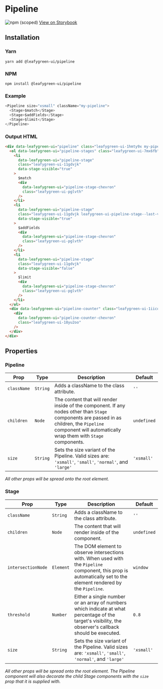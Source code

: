 # Pipeline

![npm (scoped)](https://img.shields.io/npm/v/@leafygreen-ui/pipeline.svg)
[View on Storybook](https://mongodb.github.io/leafygreen-ui/?path=/story/pipeline--default)

## Installation

### Yarn

```shell
yarn add @leafygreen-ui/pipeline
```

### NPM

```shell
npm install @leafygreen-ui/pipeline
```

### Example

```js
<Pipeline size="xsmall" className="my-pipeline">
  <Stage>$match</Stage>
  <Stage>$addFields</Stage>
  <Stage>$limit</Stage>
</Pipeline>
```

### Output HTML

```html
<div data-leafygreen-ui="pipeline" class="leafygreen-ui-1hmty9x my-pipeline">
  <ol data-leafygreen-ui="pipeline-stages" class="leafygreen-ui-7mx6fb">
    <li
      data-leafygreen-ui="pipeline-stage"
      class="leafygreen-ui-11gdvjk"
      data-stage-visible="true"
    >
      $match
      <div
        data-leafygreen-ui="pipeline-stage-chevron"
        class="leafygreen-ui-pglvth"
      />
    </li>
    <li
      data-leafygreen-ui="pipeline-stage"
      class="leafygreen-ui-11gdvjk leafygreen-ui-pipeline-stage--last-visible"
      data-stage-visible="true"
    >
      $addFields
      <div
        data-leafygreen-ui="pipeline-stage-chevron"
        class="leafygreen-ui-pglvth"
      />
    </li>
    <li
      data-leafygreen-ui="pipeline-stage"
      class="leafygreen-ui-11gdvjk"
      data-stage-visible="false"
    >
      $limit
      <div
        data-leafygreen-ui="pipeline-stage-chevron"
        class="leafygreen-ui-pglvth"
      />
    </li>
  </ol>
  <div data-leafygreen-ui="pipeline-counter" class="leafygreen-ui-1iicq0p">
    <div
      data-leafygreen-ui="pipeline-counter-chevron"
      class="leafygreen-ui-18yu2oo"
    />
  </div>
</div>
```

## Properties

### Pipeline

| Prop        | Type     | Description                                                                                                                                                                                                | Default     |
| ----------- | -------- | ---------------------------------------------------------------------------------------------------------------------------------------------------------------------------------------------------------- | ----------- |
| `className` | `String` | Adds a className to the class attribute.                                                                                                                                                                   | `''`        |
| `children`  | `Node`   | The content that will render inside of the component. If any nodes other than `Stage` components are passed in as children, the `Pipeline` component will automatically wrap them with `Stage` components. | `undefined` |
| `size`      | `String` | Sets the size variant of the Pipeline. Valid sizes are: `'xsmall'`, `'small'`, `'normal'`, and `'large'`                                                                                                   | `'xsmall'`  |

_All other props will be spread onto the root element._

### Stage

| Prop               | Type      | Description                                                                                                                                                       | Default     |
| ------------------ | --------- | ----------------------------------------------------------------------------------------------------------------------------------------------------------------- | ----------- |
| `className`        | `String`  | Adds a className to the class attribute.                                                                                                                          | `''`        |
| `children`         | `Node`    | The content that will render inside of the component.                                                                                                             | `undefined` |
| `intersectionNode` | `Element` | The DOM element to observe intersections with. When used with the `Pipeline` component, this prop is automatically set to the element rendered by the `Pipeline`. | `window`    |
| `threshold`        | `Number`  | Either a single number or an array of numbers which indicate at what percentage of the target's visibility, the observer's callback should be executed.           | `0.8`       |
| `size`             | `String`  | Sets the size variant of the Pipeline. Valid sizes are: `'xsmall'`, `'small'`, `'normal'`, and `'large'`                                                          | `'xsmall'`  |

_All other props will be spread onto the root element. The Pipeline component will also decorate the child Stage components with the `size` prop that it is supplied with._
